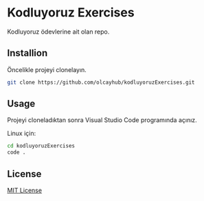 # Kodluyoruz Exercises

Kodluyoruz ödevlerine ait olan repo.

## Installion


Öncelikle projeyi clonelayın.

```bash
git clone https://github.com/olcayhub/kodluyoruzExercises.git
```

## Usage


Projeyi cloneladıktan sonra Visual Studio Code programında açınız.

Linux için:

```bash
cd kodluyoruzExercises
code .
```


## License


[MIT License](https://choosealicense.com/licenses/mit/)
